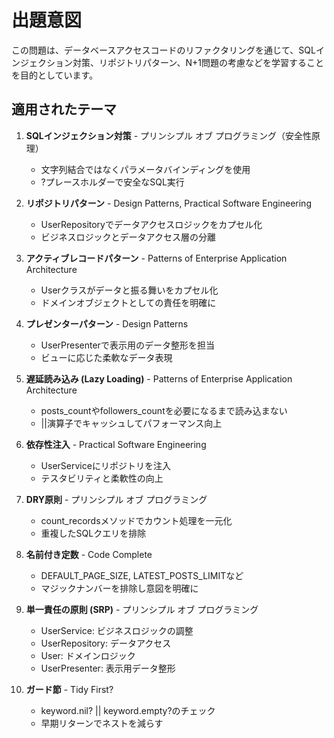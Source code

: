 # 出題意図

この問題は、データベースアクセスコードのリファクタリングを通じて、SQLインジェクション対策、リポジトリパターン、N+1問題の考慮などを学習することを目的としています。

## 適用されたテーマ

1. **SQLインジェクション対策** - プリンシプル オブ プログラミング（安全性原理）
   - 文字列結合ではなくパラメータバインディングを使用
   - ?プレースホルダーで安全なSQL実行

2. **リポジトリパターン** - Design Patterns, Practical Software Engineering
   - UserRepositoryでデータアクセスロジックをカプセル化
   - ビジネスロジックとデータアクセス層の分離

3. **アクティブレコードパターン** - Patterns of Enterprise Application Architecture
   - Userクラスがデータと振る舞いをカプセル化
   - ドメインオブジェクトとしての責任を明確に

4. **プレゼンターパターン** - Design Patterns
   - UserPresenterで表示用のデータ整形を担当
   - ビューに応じた柔軟なデータ表現

5. **遅延読み込み (Lazy Loading)** - Patterns of Enterprise Application Architecture
   - posts_countやfollowers_countを必要になるまで読み込まない
   - ||演算子でキャッシュしてパフォーマンス向上

6. **依存性注入** - Practical Software Engineering
   - UserServiceにリポジトリを注入
   - テスタビリティと柔軟性の向上

7. **DRY原則** - プリンシプル オブ プログラミング
   - count_recordsメソッドでカウント処理を一元化
   - 重複したSQLクエリを排除

8. **名前付き定数** - Code Complete
   - DEFAULT_PAGE_SIZE, LATEST_POSTS_LIMITなど
   - マジックナンバーを排除し意図を明確に

9. **単一責任の原則 (SRP)** - プリンシプル オブ プログラミング
   - UserService: ビジネスロジックの調整
   - UserRepository: データアクセス
   - User: ドメインロジック
   - UserPresenter: 表示用データ整形

10. **ガード節** - Tidy First?
    - keyword.nil? || keyword.empty?のチェック
    - 早期リターンでネストを減らす